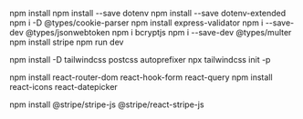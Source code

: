 npm install
npm install --save dotenv
npm install --save dotenv-extended
npm i -D @types/cookie-parser
npm install express-validator
npm i --save-dev @types/jsonwebtoken
npm i bcryptjs
npm i --save-dev @types/multer
npm install stripe
npm run dev

npm install -D tailwindcss postcss autoprefixer
npx tailwindcss init -p

npm install react-router-dom react-hook-form react-query 
npm install react-icons react-datepicker

npm install @stripe/stripe-js @stripe/react-stripe-js